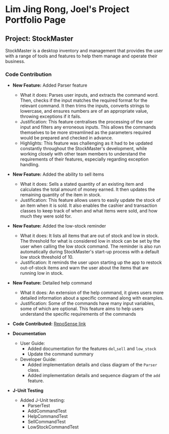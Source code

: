 # Lim Jing Rong, Joel's Project Portfolio Page


## Project: StockMaster

StockMaster is  a desktop inventory and management that provides the user with a range of tools and features to help them
manage and operate their business.


### Code Contribution

- **New Feature:** Added Parser feature
    - What it does: Parses user inputs, and extracts the command word. Then, checks
      if the input matches the required format for the relevant command. It then
      trims the inputs, converts strings to lowercase, and ensures numbers are of an
      appropriate value, throwing exceptions if it fails.
    - Justification: This feature centralises the processing of the user input and 
      filters any erroneous inputs. This allows the commands themselves to be more 
      streamlined as the parameters required would be prepared and checked in advance.
    - Highlights: This feature was challenging as it had to be updated constantly throughout
      the StockMaster's development, while working closely with other team members to
      understand the requirements of their features, especially regarding exception handling.


- **New Feature:** Added the ability to sell items
    - What it does: Sells a stated quantity of an existing item and calculates the total amount
      of money earned. It then updates the remaining quantity of the item in stock.
    - Justification: This feature allows users to easily update the stock of an item when it is
      sold. It also enables the cashier and transaction classes to keep track
      of when and what items were sold, and how much they were sold for.


- **New Feature:** Added the low-stock reminder
    - What it does: It lists all items that are out of stock and low in stock. The threshold 
      for what is considered low in stock can be set by the user when calling the low stock
      command. The reminder is also run automatically during StockMaster's start-up process
      with a default low stock threshold of 10.
    - Justification: It reminds the user upon starting up the app to restock out-of-stock items
      and warn the user about the items that are running low in stock.

- **New Feature:** Detailed help command
    - What it does: An extension of the help command, it gives users more detailed information about 
      a specific command along with examples.
    - Justification: Some of the commands have many input variables, some of which are optional. 
      This feature aims to help users understand the specific requirements of the commands


- **Code Contributed:** [RepoSense link](https://nus-cs2113-ay2324s2.github.io/tp-dashboard/?search=&sort=groupTitle&sortWithin=title&timeframe=commit&mergegroup=&groupSelect=groupByRepos&breakdown=true&checkedFileTypes=docs~functional-code~test-code~other&since=2024-02-23&tabOpen=true&tabType=authorship&tabAuthor=Joellimjr&tabRepo=AY2324S2-CS2113-T15-4%2Ftp%5Bmaster%5D&authorshipIsMergeGroup=false&authorshipFileTypes=docs~functional-code~test-code&authorshipIsBinaryFileTypeChecked=false&authorshipIsIgnoredFilesChecked=false)


- **Documentation**
    - User Guide:
        - Added  documentation for the features `del`,`sell` and `low_stock`
        - Update the command summary
    - Developer Guide:
        - Added implementation details and class diagram of the `Parser` class.
        - Added implementation details and sequence diagram of the `add` feature.


- **J-Unit Testing**
    - Added J-Unit testing:
        - ParserTest
        - AddCommandTest
        - HelpCommandTest
        - SellCommandTest
        - LowStockCommandTest
  